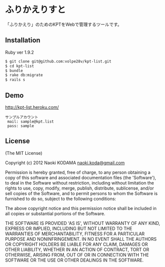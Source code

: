 # ふりかえりすと

「ふりかえり」のためのKPTをWebで管理するツールです。

## Installation

Ruby ver 1.9.2

```bash
$ git clone git@github.com:volpe28v/kpt-list.git
$ cd kpt-list
$ bundle
$ rake db:migrate
$ rails s
```

## Demo
http://kpt-list.heroku.com/

```
サンプルアカウント
 mail: sample@kpt.list
 pass: sample
```

## License
(The MIT License)

Copyright (c) 2012 Naoki KODAMA <naoki.koda@gmail.com> 

Permission is hereby granted, free of charge, to any person obtaining a copy of this software and associated documentation files (the 'Software'), to deal in the Software without restriction, including without limitation the rights to use, copy, modify, merge, publish, distribute, sublicense, and/or sell copies of the Software, and to permit persons to whom the Software is furnished to do so, subject to the following conditions:

The above copyright notice and this permission notice shall be included in all copies or substantial portions of the Software. 

THE SOFTWARE IS PROVIDED 'AS IS', WITHOUT WARRANTY OF ANY KIND, EXPRESS OR IMPLIED, INCLUDING BUT NOT LIMITED TO THE WARRANTIES OF MERCHANTABILITY, FITNESS FOR A PARTICULAR PURPOSE AND NONINFRINGEMENT. IN NO EVENT SHALL THE AUTHORS OR COPYRIGHT HOLDERS BE LIABLE FOR ANY CLAIM, DAMAGES OR OTHER LIABILITY, WHETHER IN AN ACTION OF CONTRACT, TORT OR OTHERWISE, ARISING FROM, OUT OF OR IN CONNECTION WITH THE SOFTWARE OR THE USE OR OTHER DEALINGS IN THE SOFTWARE.

